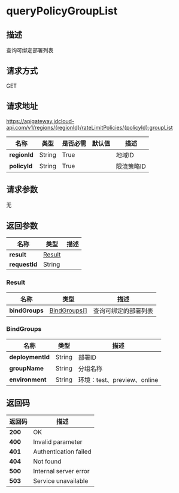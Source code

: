 # queryPolicyGroupList


## 描述
查询可绑定部署列表

## 请求方式
GET

## 请求地址
https://apigateway.jdcloud-api.com/v1/regions/{regionId}/rateLimitPolicies/{policyId}:groupList

|名称|类型|是否必需|默认值|描述|
|---|---|---|---|---|
|**regionId**|String|True| |地域ID|
|**policyId**|String|True| |限流策略ID|

## 请求参数
无


## 返回参数
|名称|类型|描述|
|---|---|---|
|**result**|[Result](querypolicygrouplist#result)| |
|**requestId**|String| |

### <div id="result">Result</div>
|名称|类型|描述|
|---|---|---|
|**bindGroups**|[BindGroups[]](querypolicygrouplist#bindgroups)|查询可绑定的部署列表|
### <div id="bindgroups">BindGroups</div>
|名称|类型|描述|
|---|---|---|
|**deploymentId**|String|部署ID|
|**groupName**|String|分组名称|
|**environment**|String|环境：test、preview、online|

## 返回码
|返回码|描述|
|---|---|
|**200**|OK|
|**400**|Invalid parameter|
|**401**|Authentication failed|
|**404**|Not found|
|**500**|Internal server error|
|**503**|Service unavailable|
